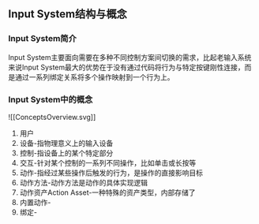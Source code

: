 ## Input System结构与概念
### Input System简介
Input System主要面向需要在多种不同控制方案间切换的需求，比起老输入系统来说Input System最大的优势在于没有通过代码将行为与特定按键刚性连接，而是通过一系列绑定关系将多个操作映射到一个行为上。
### Input System中的概念
![[ConceptsOverview.svg]]
1. 用户
2. 设备-指物理意义上的输入设备
3. 控制-指设备上的某个特定部分
4. 交互-针对某个控制的一系列不同操作，比如单击或长按等
5. 动作-指经过某些操作后触发的行为，是操作的直接影响目标
6. 动作方法-动作方法是动作的具体实现逻辑
7. 动作资产Action Asset-一种特殊的资产类型，内部存储了
8. 内置动作-
9. 绑定-